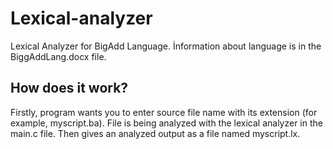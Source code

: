 # Lexical-analyzer

Lexical Analyzer for BigAdd Language.
İnformation about language is in the BiggAddLang.docx file.

## How does it work?

Firstly, program wants you to enter source file name with its extension (for example, myscript.ba).
File is being analyzed with the lexical analyzer in the main.c file.
Then gives an analyzed output as a file named myscript.lx.
